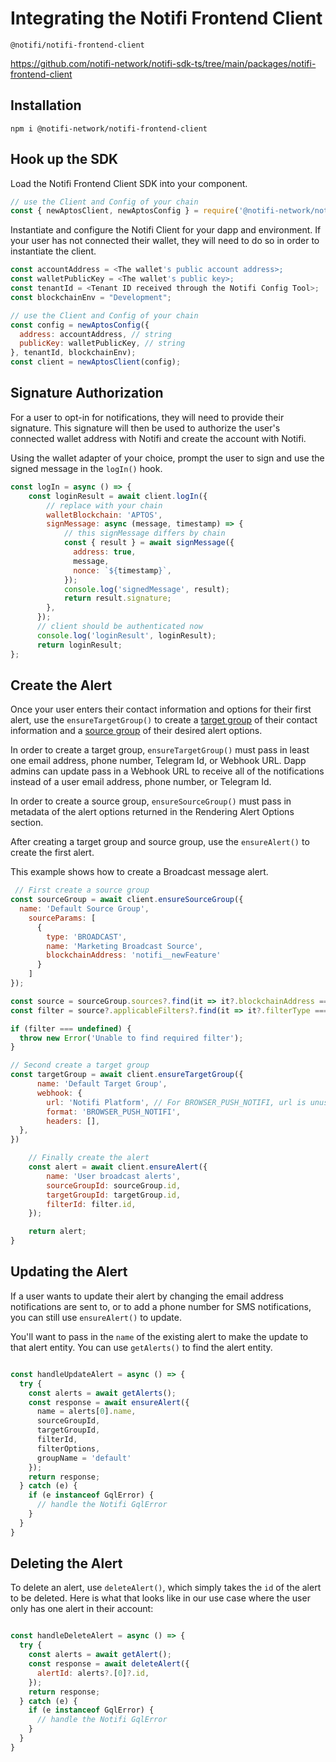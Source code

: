 # Integrating the Notifi Frontend Client 


`@notifi/notifi-frontend-client`

https://github.com/notifi-network/notifi-sdk-ts/tree/main/packages/notifi-frontend-client


## Installation

```
npm i @notifi-network/notifi-frontend-client
```

## Hook up the SDK

Load the Notifi Frontend Client SDK into your component.

```js
// use the Client and Config of your chain
const { newAptosClient, newAptosConfig } = require('@notifi-network/notifi-frontend-client');
```

Instantiate and configure the Notifi Client for your dapp and environment. If your user has not connected their wallet, they will need to do so in order to instantiate the client.

```js
const accountAddress = <The wallet's public account address>;
const walletPublicKey = <The wallet's public key>;
const tenantId = <Tenant ID received through the Notifi Config Tool>;
const blockchainEnv = "Development";

// use the Client and Config of your chain
const config = newAptosConfig({
  address: accountAddress, // string
  publicKey: walletPublicKey, // string
}, tenantId, blockchainEnv);
const client = newAptosClient(config);

```

## Signature Authorization

For a user to opt-in for notifications, they will need to provide their signature. This signature will then be used to authorize the user's connected wallet address with Notifi and create the account with Notifi.

Using the wallet adapter of your choice, prompt the user to sign and use the signed message in the `logIn()` hook.

```js
const logIn = async () => {
    const loginResult = await client.logIn({
        // replace with your chain
        walletBlockchain: 'APTOS',
        signMessage: async (message, timestamp) => {
            // this signMessage differs by chain
            const { result } = await signMessage({
              address: true,
              message,
              nonce: `${timestamp}`,
            });
            console.log('signedMessage', result);
            return result.signature;
        },
      });
      // client should be authenticated now
      console.log('loginResult', loginResult);
      return loginResult;
};

```

## Create the Alert

Once your user enters their contact information and options for their first alert, use the `ensureTargetGroup()` to create a [target group](../integration-overview/alerts-in-depth#target) of their contact information and a [source group](../integration-overview/alerts-in-depth#source) of their desired alert options.

In order to create a target group, `ensureTargetGroup()` must pass in least one email address, phone number, Telegram Id, or Webhook URL. Dapp admins can update pass in a Webhook URL to receive all of the notifications instead of a user email address, phone number, or Telegram Id.

In order to create a source group, `ensureSourceGroup()` must pass in metadata of the alert options returned in the Rendering Alert Options section.

After creating a target group and source group, use the `ensureAlert()` to create the first alert.

This example shows how to create a Broadcast message alert.

```js
 // First create a source group
const sourceGroup = await client.ensureSourceGroup({
  name: 'Default Source Group',
    sourceParams: [
      {
        type: 'BROADCAST',
        name: 'Marketing Broadcast Source',
        blockchainAddress: 'notifi__newFeature'
      }
    ]
});

const source = sourceGroup.sources?.find(it => it?.blockchainAddress === 'notifi__newFeature');
const filter = source?.applicableFilters?.find(it => it?.filterType === 'BROADCAST_MESSAGES');

if (filter === undefined) {
  throw new Error('Unable to find required filter');
}

// Second create a target group
const targetGroup = await client.ensureTargetGroup({
      name: 'Default Target Group',
      webhook: {
        url: 'Notifi Platform', // For BROWSER_PUSH_NOTIFI, url is unused
        format: 'BROWSER_PUSH_NOTIFI',
        headers: [],
  },
})

    // Finally create the alert
    const alert = await client.ensureAlert({
        name: 'User broadcast alerts',
        sourceGroupId: sourceGroup.id,
        targetGroupId: targetGroup.id,
        filterId: filter.id,
    });

    return alert;
}
```

## Updating the Alert

If a user wants to update their alert by changing the email address notifications are sent to, or to add a phone number for SMS notifications, you can still use `ensureAlert()` to update.

You'll want to pass in the `name` of the existing alert to make the update to that alert entity. You can use `getAlerts()` to find the alert entity.

```js

const handleUpdateAlert = async () => {
  try {
    const alerts = await getAlerts();
    const response = await ensureAlert({
      name = alerts[0].name,
      sourceGroupId,
      targetGroupId,
      filterId,
      filterOptions,
      groupName = 'default'
    });
    return response;
  } catch (e) {
    if (e instanceof GqlError) {
      // handle the Notifi GqlError
    }
  }
}

```

## Deleting the Alert

To delete an alert, use `deleteAlert()`, which simply takes the `id` of the alert to be deleted. Here is what that looks like in our use case where the user only has one alert in their account:

```js

const handleDeleteAlert = async () => {
  try {
    const alerts = await getAlert();
    const response = await deleteAlert({
      alertId: alerts?.[0]?.id,
    });
    return response;
  } catch (e) {
    if (e instanceof GqlError) {
      // handle the Notifi GqlError
    }
  }
}
```

